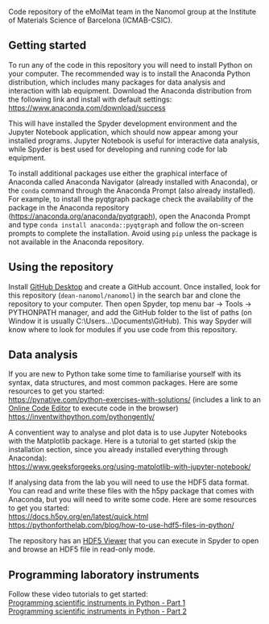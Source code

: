 Code repository of the eMolMat team in the Nanomol group at the Institute of Materials Science of Barcelona (ICMAB-CSIC).

## Getting started
To run any of the code in this repository you will need to install Python on your computer. The recommended way is to install the Anaconda Python distribution, which includes many packages for data analysis and interaction with lab equipment. Download the Anaconda distribution from the following link and install with default settings:\
https://www.anaconda.com/download/success

This will have installed the Spyder development environment and the Jupyter Notebook application, which should now appear among your installed programs. Jupyter Notebook is useful for interactive data analysis, while Spyder is best used for developing and running code for lab equipment.

To install additional packages use either the graphical interface of Anaconda called Anaconda Navigator (already installed with Anaconda), or the `conda` command through the Anaconda Prompt (also already installed). For example, to install the pyqtgraph package check the availability of the package in the Anaconda repository (https://anaconda.org/anaconda/pyqtgraph), open the Anaconda Prompt and type `conda install anaconda::pyqtgraph` and follow the on-screen prompts to complete the installation. Avoid using `pip` unless the package is not available in the Anaconda repository.

## Using the repository
Install [GitHub Desktop](https://desktop.github.com/download/) and create a GitHub account. Once installed, look for this repository (`dean-nanomol/nanomol`) in the search bar and clone the repository to your computer. Then open Spyder, top menu bar -> Tools -> PYTHONPATH manager, and add the GitHub folder to the list of paths (on Window it is usually C:\Users\...\Documents\GitHub). This way Spyder will know where to look for modules if you use code from this repository.

## Data analysis
If you are new to Python take some time to familiarise yourself with its syntax, data structures, and most common packages. Here are some resources to get you started:\
https://pynative.com/python-exercises-with-solutions/ (includes a link to an [Online Code Editor](https://pynative.com/online-python-code-editor-to-execute-python-code/) to execute code in the browser)\
https://inventwithpython.com/pythongently/

A conventient way to analyse and plot data is to use Jupyter Notebooks with the Matplotlib package. Here is a tutorial to get started (skip the installation section, since you already installed everything through Anaconda):\
https://www.geeksforgeeks.org/using-matplotlib-with-jupyter-notebook/

If analysing data from the lab you will need to use the HDF5 data format. You can read and write these files with the h5py package that comes with Anaconda, but you will need to write some code. Here are some resources to get you started:\
https://docs.h5py.org/en/latest/quick.html
https://pythonforthelab.com/blog/how-to-use-hdf5-files-in-python/

The repository has an [HDF5 Viewer](/utils/hdf5_viewer.py) that you can execute in Spyder to open and browse an HDF5 file in read-only mode.

## Programming laboratory instruments
Follow these video tutorials to get started:\
[Programming scientific instruments in Python - Part 1](https://www.youtube.com/watch?v=XhUGKqORBGM) \
[Programming scientific instruments in Python - Part 2](https://www.youtube.com/watch?v=XR8fJh21wLs)
